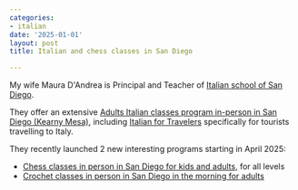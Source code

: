 ```yaml
---
categories:
- italian
date: '2025-01-01'
layout: post
title: Italian and chess classes in San Diego

---
```


My wife Maura D'Andrea is Principal and Teacher of [Italian school of San Diego](https://www.italianschoolsd.com/about/).

They offer an extensive [Adults Italian classes program in-person in San Diego (Kearny Mesa)](https://www.italianschoolsd.com/adults/), including [Italian for Travelers](https://www.italianschoolsd.com/travelers) specifically for tourists travelling to Italy.

They recently launched 2 new interesting programs starting in April 2025:

* [Chess classes in person in San Diego for kids and adults](https://italianschoolsd.com/chess), for all levels
* [Crochet classes in person in San Diego in the morning for adults](https://italianschoolsd.com/crochet)

